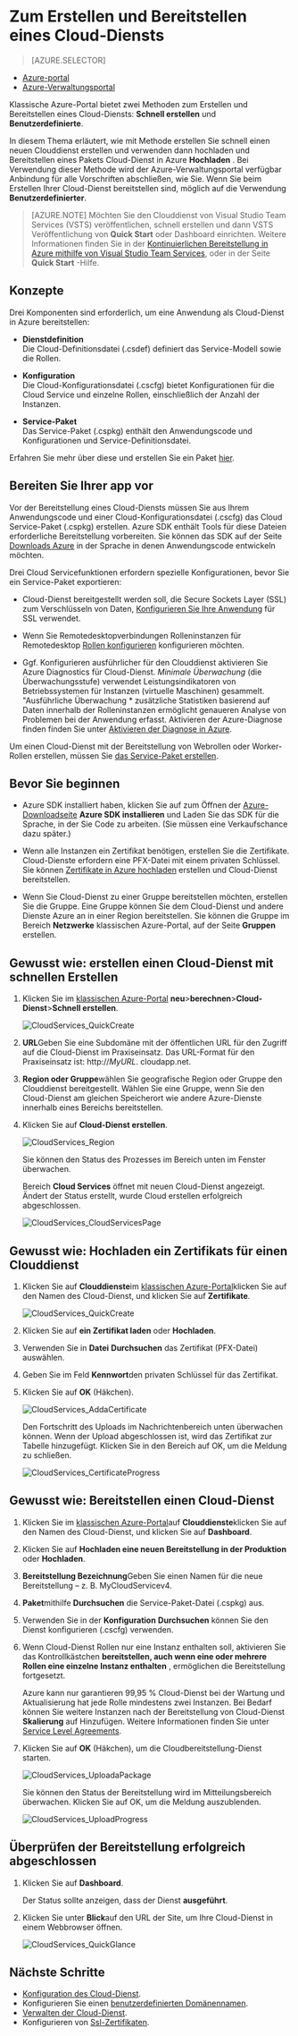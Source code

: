 <properties
    pageTitle="Zum Erstellen und Bereitstellen eines Cloud-Diensts | Microsoft Azure"
    description="Informationen Sie zum Erstellen und Bereitstellen eines Methode der Firma in Azure Cloud-Diensts."
    services="cloud-services"
    documentationCenter=""
    authors="Thraka"
    manager="timlt"
    editor=""/>

<tags
    ms.service="cloud-services"
    ms.workload="tbd"
    ms.tgt_pltfrm="na"
    ms.devlang="na"
    ms.topic="article"
    ms.date="09/06/2016"
    ms.author="adegeo"/>




# <a name="how-to-create-and-deploy-a-cloud-service"></a>Zum Erstellen und Bereitstellen eines Cloud-Diensts

> [AZURE.SELECTOR]
- [Azure-portal](cloud-services-how-to-create-deploy-portal.md)
- [Azure-Verwaltungsportal](cloud-services-how-to-create-deploy.md)

Klassische Azure-Portal bietet zwei Methoden zum Erstellen und Bereitstellen eines Cloud-Diensts: **Schnell erstellen** und **Benutzerdefinierte**.

In diesem Thema erläutert, wie mit Methode erstellen Sie schnell einen neuen Clouddienst erstellen und verwenden dann hochladen und Bereitstellen eines Pakets Cloud-Dienst in Azure **Hochladen** . Bei Verwendung dieser Methode wird der Azure-Verwaltungsportal verfügbar Anbindung für alle Vorschriften abschließen, wie Sie. Wenn Sie beim Erstellen Ihrer Cloud-Dienst bereitstellen sind, möglich auf die Verwendung **Benutzerdefinierter**.

> [AZURE.NOTE] Möchten Sie den Clouddienst von Visual Studio Team Services (VSTS) veröffentlichen, schnell erstellen und dann VSTS Veröffentlichung von **Quick Start** oder Dashboard einrichten. Weitere Informationen finden Sie in der [Kontinuierlichen Bereitstellung in Azure mithilfe von Visual Studio Team Services][TFSTutorialForCloudService], oder in der Seite **Quick Start** -Hilfe.

## <a name="concepts"></a>Konzepte
Drei Komponenten sind erforderlich, um eine Anwendung als Cloud-Dienst in Azure bereitstellen:

- **Dienstdefinition**  
  Die Cloud-Definitionsdatei (.csdef) definiert das Service-Modell sowie die Rollen.

- **Konfiguration**  
  Die Cloud-Konfigurationsdatei (.cscfg) bietet Konfigurationen für die Cloud Service und einzelne Rollen, einschließlich der Anzahl der Instanzen.

- **Service-Paket**  
  Das Service-Paket (.cspkg) enthält den Anwendungscode und Konfigurationen und Service-Definitionsdatei.
  
Erfahren Sie mehr über diese und erstellen Sie ein Paket [hier](cloud-services-model-and-package.md).

## <a name="prepare-your-app"></a>Bereiten Sie Ihrer app vor
Vor der Bereitstellung eines Cloud-Diensts müssen Sie aus Ihrem Anwendungscode und einer Cloud-Konfigurationsdatei (.cscfg) das Cloud Service-Paket (.cspkg) erstellen. Azure SDK enthält Tools für diese Dateien erforderliche Bereitstellung vorbereiten. Sie können das SDK auf der Seite [Downloads Azure](https://azure.microsoft.com/downloads/) in der Sprache in denen Anwendungscode entwickeln möchten.

Drei Cloud Servicefunktionen erfordern spezielle Konfigurationen, bevor Sie ein Service-Paket exportieren:

- Cloud-Dienst bereitgestellt werden soll, die Secure Sockets Layer (SSL) zum Verschlüsseln von Daten, [Konfigurieren Sie Ihre Anwendung](cloud-services-configure-ssl-certificate.md#step-2-modify-the-service-definition-and-configuration-files) für SSL verwendet.

- Wenn Sie Remotedesktopverbindungen Rolleninstanzen für Remotedesktop [Rollen konfigurieren](cloud-services-role-enable-remote-desktop.md) konfigurieren möchten.

- Ggf. Konfigurieren ausführlicher für den Clouddienst aktivieren Sie Azure Diagnostics für Cloud-Dienst. *Minimale Überwachung* (die Überwachungsstufe) verwendet Leistungsindikatoren von Betriebssystemen für Instanzen (virtuelle Maschinen) gesammelt. "Ausführliche Überwachung * zusätzliche Statistiken basierend auf Daten innerhalb der Rolleninstanzen ermöglicht genaueren Analyse von Problemen bei der Anwendung erfasst. Aktivieren der Azure-Diagnose finden finden Sie unter [Aktivieren der Diagnose in Azure](cloud-services-dotnet-diagnostics.md).

Um einen Cloud-Dienst mit der Bereitstellung von Webrollen oder Worker-Rollen erstellen, müssen Sie [das Service-Paket erstellen](cloud-services-model-and-package.md#servicepackagecspkg).

## <a name="before-you-begin"></a>Bevor Sie beginnen

- Azure SDK installiert haben, klicken Sie auf zum Öffnen der [Azure-Downloadseite](https://azure.microsoft.com/downloads/) **Azure SDK installieren** und Laden Sie das SDK für die Sprache, in der Sie Code zu arbeiten. (Sie müssen eine Verkaufschance dazu später.)

- Wenn alle Instanzen ein Zertifikat benötigen, erstellen Sie die Zertifikate. Cloud-Dienste erfordern eine PFX-Datei mit einem privaten Schlüssel. Sie können [Zertifikate in Azure hochladen](cloud-services-configure-ssl-certificate.md#step-3-upload-a-certificate) erstellen und Cloud-Dienst bereitstellen.

- Wenn Sie Cloud-Dienst zu einer Gruppe bereitstellen möchten, erstellen Sie die Gruppe. Eine Gruppe können Sie dem Cloud-Dienst und andere Dienste Azure an in einer Region bereitstellen. Sie können die Gruppe im Bereich **Netzwerke** klassischen Azure-Portal, auf der Seite **Gruppen** erstellen.


## <a name="how-to-create-a-cloud-service-using-quick-create"></a>Gewusst wie: erstellen einen Cloud-Dienst mit schnellen Erstellen

1. Klicken Sie im [klassischen Azure-Portal](http://manage.windowsazure.com/) **neu**>**berechnen**>**Cloud-Dienst**>**Schnell erstellen**.

    ![CloudServices_QuickCreate](./media/cloud-services-how-to-create-deploy/CloudServices_QuickCreate.png)

2. **URL**Geben Sie eine Subdomäne mit der öffentlichen URL für den Zugriff auf die Cloud-Dienst im Praxiseinsatz. Das URL-Format für den Praxiseinsatz ist: http://*MyURL*. cloudapp.net.

3. **Region oder Gruppe**wählen Sie geografische Region oder Gruppe den Clouddienst bereitgestellt. Wählen Sie eine Gruppe, wenn Sie den Cloud-Dienst am gleichen Speicherort wie andere Azure-Dienste innerhalb eines Bereichs bereitstellen.

4. Klicken Sie auf **Cloud-Dienst erstellen**.

    ![CloudServices_Region](./media/cloud-services-how-to-create-deploy/CloudServices_Regionlist.png)

    Sie können den Status des Prozesses im Bereich unten im Fenster überwachen.

    Bereich **Cloud Services** öffnet mit neuen Cloud-Dienst angezeigt. Ändert der Status erstellt, wurde Cloud erstellen erfolgreich abgeschlossen.

    ![CloudServices_CloudServicesPage](./media/cloud-services-how-to-create-deploy/CloudServices_CloudServicesPage.png)


## <a name="how-to-upload-a-certificate-for-a-cloud-service"></a>Gewusst wie: Hochladen ein Zertifikats für einen Clouddienst

1. Klicken Sie auf **Clouddienste**im [klassischen Azure-Portal](http://manage.windowsazure.com/)klicken Sie auf den Namen des Cloud-Dienst, und klicken Sie auf **Zertifikate**.

    ![CloudServices_QuickCreate](./media/cloud-services-how-to-create-deploy/CloudServices_EmptyDashboard.png)


2. Klicken Sie auf **ein Zertifikat laden** oder **Hochladen**.

3. Verwenden Sie in **Datei** **Durchsuchen** das Zertifikat (PFX-Datei) auswählen.

4. Geben Sie im Feld **Kennwort**den privaten Schlüssel für das Zertifikat.

5. Klicken Sie auf **OK** (Häkchen).

    ![CloudServices_AddaCertificate](./media/cloud-services-how-to-create-deploy/CloudServices_AddaCertificate.png)

    Den Fortschritt des Uploads im Nachrichtenbereich unten überwachen können. Wenn der Upload abgeschlossen ist, wird das Zertifikat zur Tabelle hinzugefügt. Klicken Sie in den Bereich auf OK, um die Meldung zu schließen.

    ![CloudServices_CertificateProgress](./media/cloud-services-how-to-create-deploy/CloudServices_CertificateProgress.png)

## <a name="how-to-deploy-a-cloud-service"></a>Gewusst wie: Bereitstellen einen Cloud-Dienst

1. Klicken Sie im [klassischen Azure-Portal](http://manage.windowsazure.com/)auf **Clouddienste**klicken Sie auf den Namen des Cloud-Dienst, und klicken Sie auf **Dashboard**.

2. Klicken Sie auf **Hochladen eine neuen Bereitstellung in der Produktion** oder **Hochladen**.

3. **Bereitstellung Bezeichnung**Geben Sie einen Namen für die neue Bereitstellung – z. B. MyCloudServicev4.

3. **Paket**mithilfe **Durchsuchen** die Service-Paket-Datei (.cspkg) aus.

4. Verwenden Sie in der **Konfiguration** **Durchsuchen** können Sie den Dienst konfigurieren (.cscfg) verwenden.

5. Wenn Cloud-Dienst Rollen nur eine Instanz enthalten soll, aktivieren Sie das Kontrollkästchen **bereitstellen, auch wenn eine oder mehrere Rollen eine einzelne Instanz enthalten** , ermöglichen die Bereitstellung fortgesetzt.

    Azure kann nur garantieren 99,95 % Cloud-Dienst bei der Wartung und Aktualisierung hat jede Rolle mindestens zwei Instanzen. Bei Bedarf können Sie weitere Instanzen nach der Bereitstellung von Cloud-Dienst **Skalierung** auf Hinzufügen. Weitere Informationen finden Sie unter [Service Level Agreements](https://azure.microsoft.com/support/legal/sla/).

6. Klicken Sie auf **OK** (Häkchen), um die Cloudbereitstellung-Dienst starten.

    ![CloudServices_UploadaPackage](./media/cloud-services-how-to-create-deploy/CloudServices_UploadaPackage.png)

    Sie können den Status der Bereitstellung wird im Mitteilungsbereich überwachen. Klicken Sie auf OK, um die Meldung auszublenden.

    ![CloudServices_UploadProgress](./media/cloud-services-how-to-create-deploy/CloudServices_UploadProgress.png)

## <a name="verify-your-deployment-completed-successfully"></a>Überprüfen der Bereitstellung erfolgreich abgeschlossen

1. Klicken Sie auf **Dashboard**.

    Der Status sollte anzeigen, dass der Dienst **ausgeführt**.

2. Klicken Sie unter **Blick**auf den URL der Site, um Ihre Cloud-Dienst in einem Webbrowser öffnen.

    ![CloudServices_QuickGlance](./media/cloud-services-how-to-create-deploy/CloudServices_QuickGlance.png)


[TFSTutorialForCloudService]: cloud-services-continuous-delivery-use-vso.md
 
## <a name="next-steps"></a>Nächste Schritte

* [Konfiguration des Cloud-Dienst](cloud-services-how-to-configure.md).
* Konfigurieren Sie einen [benutzerdefinierten Domänennamen](cloud-services-custom-domain-name.md).
* [Verwalten der Cloud-Dienst](cloud-services-how-to-manage.md).
* Konfigurieren von [Ssl-Zertifikaten](cloud-services-configure-ssl-certificate.md).